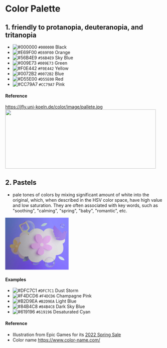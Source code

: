 
# Color Palette  
## 1. friendly to protanopia, deuteranopia, and tritanopia   
- ![#000000](https://via.placeholder.com/15/000000/000000?text=+) `#000000` Black
- ![#E69F00](https://via.placeholder.com/15/E69F00/000000?text=+) `#E69F00` Orange
- ![#56B4E9](https://via.placeholder.com/15/56B4E9/000000?text=+) `#56B4E9` Sky Blue
- ![#009E73](https://via.placeholder.com/15/009E73/000000?text=+) `#009E73` Green
- ![#F0E442](https://via.placeholder.com/15/F0E442/000000?text=+) `#F0E442` Yellow
- ![#0072B2](https://via.placeholder.com/15/0072B2/000000?text=+) `#0072B2` Blue
- ![#D55E00](https://via.placeholder.com/15/D55E00/000000?text=+) `#D55E00` Red
- ![#CC79A7](https://via.placeholder.com/15/CC79A7/000000?text=+) `#CC79A7` Pink

#### Reference   
https://jfly.uni-koeln.de/color/image/pallete.jpg   
<img src="https://jfly.uni-koeln.de/color/image/pallete.jpg" height="188.8" width="480">  

## 2. Pastels 
- pale tones of colors by mixing significant amount of white into the original, which, when described in the HSV color space, have high value and low saturation. They are often associated with key words, such as "soothing", "calming", "spring", "baby", "romantic", etc.
<img src="https://github.com/er1czz/color/blob/master/epic_spring_sale_2022.JPG" width="40%">

#### Examples

- ![#DFC7C1](https://via.placeholder.com/15/DFC7C1/000000?text=+) `#DFC7C1` Dust Storm  
- ![#F4DCD6](https://via.placeholder.com/15/F4DCD6/000000?text=+) `#F4DCD6` Champagne Pink 
- ![#B2D9EA](https://via.placeholder.com/15/B2D9EA/000000?text=+) `#B2D9EA` Light Blue
- ![#84B4C8](https://via.placeholder.com/15/84B4C8/000000?text=+) `#84B4C8` Dark Sky Blue
- ![#619196](https://via.placeholder.com/15/619196/000000?text=+) `#619196` Desaturated Cyan

#### Reference
- Illustration from Epic Games for its [2022 Spring Sale](https://store.epicgames.com/en-US/news/the-epic-games-store-spring-sale)
- Color name https://www.color-name.com/
 

              
